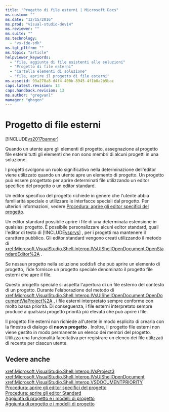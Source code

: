 ```yaml
---
title: "Progetto di file esterni | Microsoft Docs"
ms.custom: ""
ms.date: "12/15/2016"
ms.prod: "visual-studio-dev14"
ms.reviewer: ""
ms.suite: ""
ms.technology: 
  - "vs-ide-sdk"
ms.tgt_pltfrm: ""
ms.topic: "article"
helpviewer_keywords: 
  - "file, aggiunta di file esistenti alle soluzioni"
  - "Progetto di file esterni"
  - "Cartella elementi di soluzione"
  - "file, aprire il progetto di file esterni"
ms.assetid: 93a278a8-d4f4-400b-8945-4f1b0a2b5bac
caps.latest.revision: 13
caps.handback.revision: 13
ms.author: "gregvanl"
manager: "ghogen"
---
```

# Progetto di file esterni
[!INCLUDE[vs2017banner](../../code-quality/includes/vs2017banner.md)]

Quando un utente apre gli elementi di progetto, assegnazione al progetto file esterni tutti gli elementi che non sono membri di alcuni progetti in una soluzione.  
  
 I progetti svolgono un ruolo significativo nella determinazione dell'editor viene utilizzato quando un utente apre un elemento di progetto.  Un progetto può essere progettato per aprire determinati file utilizzando un editor specifico del progetto o un editor standard.  
  
 Un editor specifico del progetto richiede in genere che l'utente abbia familiarità speciale o utilizzare le interfacce speciali dal progetto.  Per ulteriori informazioni, vedere [Procedura: aprire gli editor specifici del progetto](../../extensibility/how-to-open-project-specific-editors.md).  
  
 Un editor standard possibile aprire i file di una determinata estensione in qualsiasi progetto.  È possibile personalizzare alcuni editor standard, quali l'editor di testo di [!INCLUDE[vsprvs](../../code-quality/includes/vsprvs_md.md)] , per i progetti ma mantenere il carattere pubblico.  Gli editor standard vengono creati utilizzando il metodo di <xref:Microsoft.VisualStudio.Shell.Interop.IVsUIShellOpenDocument.OpenStandardEditor%2A> .  
  
 Se nessun progetto nella soluzione soddisfi che può aprire un elemento di progetto, l'ide fornisce un progetto speciale denominato il progetto file esterni che apre il file.  
  
 Questo progetto speciale si aspetta l'apertura di un file esterno del contesto di un progetto.  Durante l'elaborazione del metodo di <xref:Microsoft.VisualStudio.Shell.Interop.IVsUIShellOpenDocument.OpenDocumentViaProject%2A> , i file esterni interpretato sempre conforme con molto bassa priorità.  Di conseguenza, i file esterni interpretato sempre produce a qualsiasi progetto priorità più elevata che può aprire i file.  
  
 Il progetto file esterni non richiede all'utente in modo esplicito di crearla con la finestra di dialogo di **nuovo progetto** .  Inoltre, il progetto file esterni non viene gestito in modo permanente un elenco dei membri del progetto.  Utilizza una funzionalità facoltativa per registrare un elenco dei file utilizzati di recente per ciascun utente.  
  
## Vedere anche  
 <xref:Microsoft.VisualStudio.Shell.Interop.IVsProject3>   
 <xref:Microsoft.VisualStudio.Shell.Interop.IVsUIShellOpenDocument>   
 <xref:Microsoft.VisualStudio.Shell.Interop.VSDOCUMENTPRIORITY>   
 [Procedura: aprire gli editor specifici del progetto](../../extensibility/how-to-open-project-specific-editors.md)   
 [Procedura: aprire gli editor Standard](../../extensibility/how-to-open-standard-editors.md)   
 [Aggiunta di progetto e i modelli di progetto](../../extensibility/internals/adding-project-and-project-item-templates.md)   
 [Aggiunta di progetto e i modelli di progetto](../../extensibility/internals/adding-project-and-project-item-templates.md)